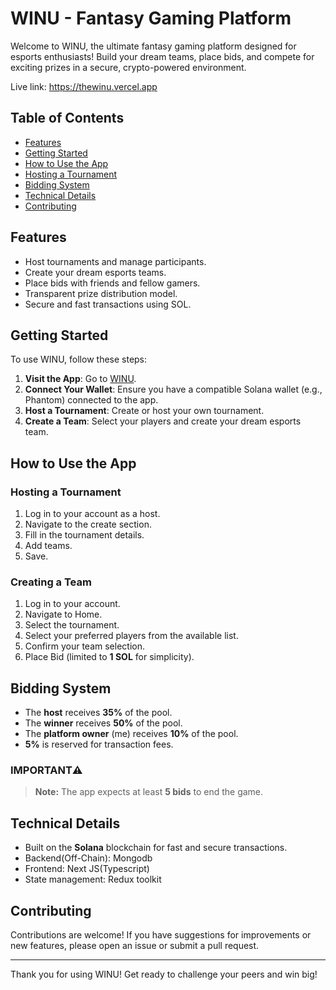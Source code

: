 # WINU - Fantasy Gaming Platform

Welcome to WINU, the ultimate fantasy gaming platform designed for esports enthusiasts! Build your dream teams, place bids, and compete for exciting prizes in a secure, crypto-powered environment.

Live link: https://thewinu.vercel.app

## Table of Contents

- [Features](#features)
- [Getting Started](#getting-started)
- [How to Use the App](#how-to-use-the-app)
- [Hosting a Tournament](#hosting-a-Tournament)
- [Bidding System](#bidding-system)
- [Technical Details](#technical-details)
- [Contributing](#contributing)

## Features

- Host tournaments and manage participants.
- Create your dream esports teams.
- Place bids with friends and fellow gamers.
- Transparent prize distribution model.
- Secure and fast transactions using SOL.

## Getting Started

To use WINU, follow these steps:

1. **Visit the App**: Go to [WINU](https://thewinu.vercel.app/).
2. **Connect Your Wallet**: Ensure you have a compatible Solana wallet (e.g., Phantom) connected to the app.
3. **Host a Tournament**: Create or host your own tournament.
4. **Create a Team**: Select your players and create your dream esports team.

## How to Use the App

### Hosting a Tournament

1. Log in to your account as a host.
2. Navigate to the create section.
3. Fill in the tournament details.
4. Add teams.
5. Save.

### Creating a Team

1. Log in to your account.
2. Navigate to Home.
3. Select the tournament.
4. Select your preferred players from the available list.
5. Confirm your team selection.
6. Place Bid (limited to **1 SOL** for simplicity).

## Bidding System

- The **host** receives **35%** of the pool.
- The **winner** receives **50%** of the pool.
- The **platform owner** (me) receives **10%** of the pool.
- **5%** is reserved for transaction fees.

### IMPORTANT⚠️

> **Note:** The app expects at least **5 bids** to end the game.

## Technical Details

- Built on the **Solana** blockchain for fast and secure transactions.
- Backend(Off-Chain): Mongodb
- Frontend: Next JS(Typescript)
- State management: Redux toolkit

## Contributing

Contributions are welcome! If you have suggestions for improvements or new features, please open an issue or submit a pull request.

---

Thank you for using WINU! Get ready to challenge your peers and win big!
